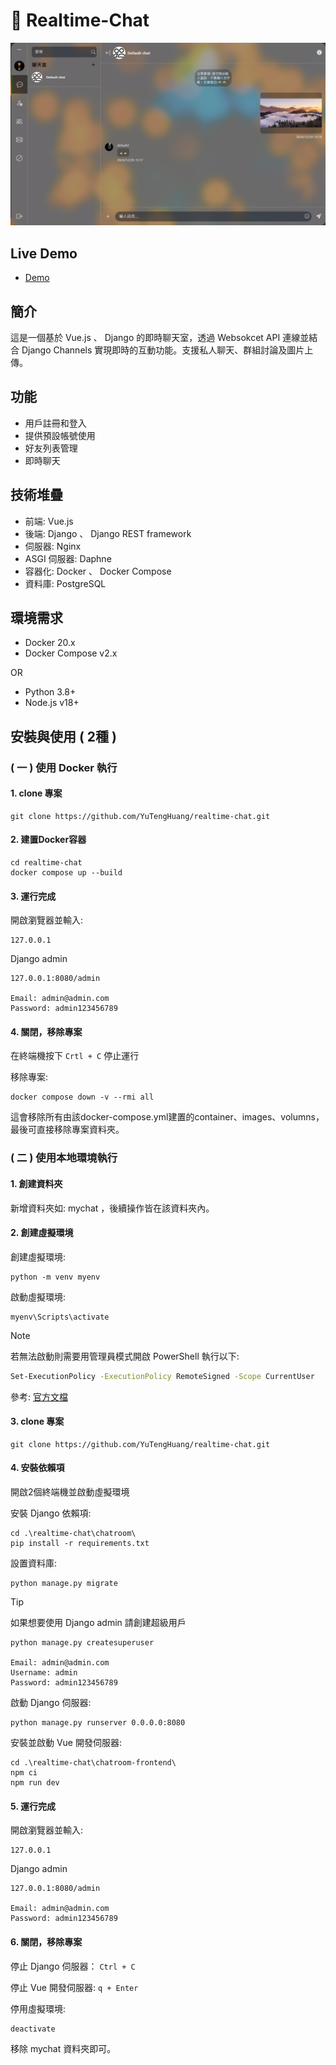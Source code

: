 # :speech_balloon: Realtime-Chat

![image](/images/realtime2.png)


## Live Demo
- [Demo](https://ytcustom.sytes.net/)

## 簡介
這是一個基於 Vue.js 、 Django 的即時聊天室，透過 Websokcet API 連線並結合 Django Channels 實現即時的互動功能。支援私人聊天、群組討論及圖片上傳。

## 功能
- 用戶註冊和登入
- 提供預設帳號使用
- 好友列表管理
- 即時聊天

## 技術堆疊
- 前端: Vue.js
- 後端: Django 、 Django REST framework
- 伺服器: Nginx
- ASGI 伺服器: Daphne
- 容器化: Docker 、 Docker Compose
- 資料庫: PostgreSQL

## 環境需求
- Docker 20.x
- Docker Compose v2.x

OR
- Python 3.8+
- Node.js v18+

## 安裝與使用 ( 2種 )
### ( 一 ) 使用 Docker 執行
#### 1. clone 專案
```
git clone https://github.com/YuTengHuang/realtime-chat.git 
```
#### 2. 建置Docker容器
```
cd realtime-chat
docker compose up --build
```
#### 3. 運行完成
開啟瀏覽器並輸入:
```
127.0.0.1
```
Django admin
```
127.0.0.1:8080/admin

Email: admin@admin.com
Password: admin123456789
```
#### 4. 關閉，移除專案
在終端機按下 ``` Crtl + C ``` 停止運行

移除專案:
```
docker compose down -v --rmi all
```
這會移除所有由該docker-compose.yml建置的container、images、volumns，最後可直接移除專案資料夾。


### ( 二 ) 使用本地環境執行
#### 1. 創建資料夾
新增資料夾如: mychat ，後續操作皆在該資料夾內。
#### 2. 創建虛擬環境

創建虛擬環境:
```
python -m venv myenv
```
啟動虛擬環境:
```
myenv\Scripts\activate
```

> [!NOTE] 
> 若無法啟動則需要用管理員模式開啟 PowerShell 執行以下:
>```bash
> Set-ExecutionPolicy -ExecutionPolicy RemoteSigned -Scope CurrentUser
> ```
> 參考: [官方文檔](https://docs.python.org/zh-tw/3.13/library/venv.html#creating-virtual-environments)

#### 3. clone 專案
```
git clone https://github.com/YuTengHuang/realtime-chat.git 
```

#### 4. 安裝依賴項
開啟2個終端機並啟動虛擬環境

安裝 Django 依賴項:
```
cd .\realtime-chat\chatroom\
pip install -r requirements.txt
```
設置資料庫:
```
python manage.py migrate
```
> [!TIP]
> 如果想要使用 Django admin 請創建超級用戶
> ```
> python manage.py createsuperuser
> 
> Email: admin@admin.com
> Username: admin
> Password: admin123456789
> ```

啟動 Django 伺服器:
```
python manage.py runserver 0.0.0.0:8080
```

安裝並啟動 Vue 開發伺服器:
```
cd .\realtime-chat\chatroom-frontend\
npm ci
npm run dev
```

#### 5. 運行完成
開啟瀏覽器並輸入:
```
127.0.0.1
```
Django admin
```
127.0.0.1:8080/admin

Email: admin@admin.com
Password: admin123456789
```

#### 6. 關閉，移除專案
停止 Django 伺服器： ``` Ctrl + C ```

停止 Vue 開發伺服器: ``` q + Enter ```

停用虛擬環境:
```
deactivate
```
移除 mychat 資料夾即可。
